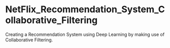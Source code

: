 # NetFlix_Recommendation_System_Collaborative_Filtering
Creating a Recommendation System using Deep Learning by making use of Collaborative Filtering.
